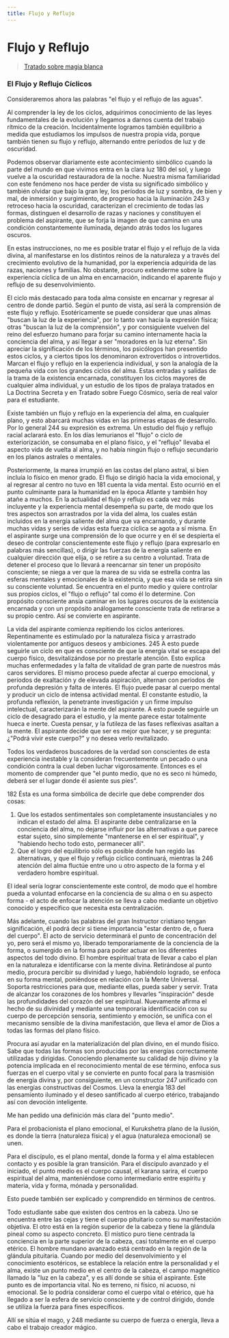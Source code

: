 ```yaml
---
title: Flujo y Reflujo
---
```


# Flujo y Reflujo

> [Tratado sobre magia blanca](/tratado-sobre-magia-blanca/regla-8#el-flujo-y-reflujo-cíclicos)

### El Flujo y Reflujo Cíclicos

Consideraremos ahora las palabras "el flujo y el reflujo de las aguas".

Al comprender la ley de los ciclos, adquirimos conocimiento de las leyes fundamentales de la evolución y llegamos a darnos cuenta del trabajo rítmico de la creación. Incidentalmente logramos también equilibrio a medida que estudiamos los impulsos de nuestra propia vida, porque también tienen su flujo y reflujo, alternando entre períodos de luz y de oscuridad.

Podemos observar diariamente este acontecimiento simbólico cuando la parte del mundo en que vivimos entra en la clara luz <Pin lang="es">180</Pin> del sol, y luego vuelve a la oscuridad restauradora de la noche. Nuestra misma familiaridad con este fenómeno nos hace perder de vista su significado simbólico y también olvidar que bajo la gran ley, los períodos de luz y sombra, de bien y mal, de inmersión y surgimiento, de progreso hacia la iluminación <Pin lang="en">243</Pin> y retroceso hacia la oscuridad, caracterizan el crecimiento de todas las formas, distinguen el desarrollo de razas y naciones y constituyen el problema del aspirante, que se forja la imagen de que camina en una condición constantemente iluminada, dejando atrás todos los lugares oscuros.

En estas instrucciones, no me es posible tratar el flujo y el reflujo de la vida divina, al manifestarse en los distintos reinos de la naturaleza y a través del crecimiento evolutivo de la humanidad, por la experiencia adquirida de las razas, naciones y familias. No obstante, procuro extenderme sobre la experiencia cíclica de un alma en encarnación, indicando el aparente flujo y reflujo de su desenvolvimiento.

El ciclo más destacado para toda alma consiste en encarnar y regresar al centro de donde partió. Según el punto de vista, así será la comprensión de este flujo y reflujo. Esotéricamente se puede considerar que unas almas "buscan la luz de la experiencia", por lo tanto van hacia la expresión física; otras "buscan la luz de la comprensión", y por consiguiente vuelven del reino del esfuerzo humano para forjar su camino internamente hacia la conciencia del alma, y así llegar a ser "moradores en la luz eterna". Sin apreciar la significación de los términos, los psicólogos han presentido estos ciclos, y a ciertos tipos los denominaron extrovertidos o introvertidos. Marcan el flujo y reflujo en la experiencia individual, y son la analogía de la pequeña vida con los grandes ciclos del alma. Estas entradas y salidas de la trama de la existencia encarnada, constituyen los ciclos mayores de cualquier alma individual, y un estudio de los tipos de pralaya tratados en La Doctrina Secreta y en Tratado sobre Fuego Cósmico, sería de real valor para el estudiante.

Existe también un flujo y reflujo en la experiencia del alma, en cualquier plano, y esto abarcará muchas vidas en las primeras etapas de desarrollo. Por lo general <Pin lang="en">244</Pin> su expresión es extrema. Un estudio del flujo y reflujo racial aclarará esto. En los días lemurianos el "flujo" o ciclo de exteriorización, se consumaba en el plano físico, y el "reflujo" llevaba el aspecto vida de vuelta al alma, y no había ningún flujo o reflujo secundario en los planos astrales o mentales.

Posteriormente, la marea irrumpió en las costas del plano astral, si bien incluía lo físico en menor grado. El flujo se dirigió hacia la vida emocional, y al regresar al centro no tuvo en <Pin lang="es">181</Pin> cuenta la vida mental. Esto ocurrió en el punto culminante para la humanidad en la época Atlante y también hoy atañe a muchos. En la actualidad el flujo y reflujo es cada vez más incluyente y la experiencia mental desempeña su parte, de modo que los tres aspectos son arrastrados por la vida del alma, los cuales están incluidos en la energía saliente del alma que va encarnando, y durante muchas vidas y series de vidas esta fuerza cíclica se agota a sí misma. En el aspirante surge una comprensión de lo que ocurre y en él se despierta el deseo de controlar conscientemente este flujo y reflujo (para expresarlo en palabras más sencillas), o dirigir las fuerzas de la energía saliente en cualquier dirección que elija, o se retire a su centro a voluntad. Trata de detener el proceso que lo llevará a reencarnar sin tener un propósito consciente; se niega a ver que la marea de su vida se estrella contra las esferas mentales y emocionales de la existencia, y que esa vida se retira sin su consciente voluntad. Se encuentra en el punto medio y quiere controlar sus propios ciclos, el "flujo o reflujo" tal como él lo determine. Con propósito consciente ansía caminar en los lugares oscuros de la existencia encarnada y con un propósito análogamente consciente trata de retirarse a su propio centro. Así se convierte en aspirante.

La vida del aspirante comienza repitiendo los ciclos anteriores. Repentinamente es estimulado por la naturaleza física y arrastrado violentamente por antiguos deseos y ambiciones. <Pin lang="en">245</Pin> A esto puede seguirle un ciclo en que es consciente de que la energía vital se escapa del cuerpo físico, desvitalizándose por no prestarle atención. Esto explica muchas enfermedades y la falta de vitalidad de gran parte de nuestros más caros servidores. El mismo proceso puede afectar al cuerpo emocional, y períodos de exaltación y de elevada aspiración, alternan con períodos de profunda depresión y falta de interés. El flujo puede pasar al cuerpo mental y producir un ciclo de intensa actividad mental. El constante estudio, la profunda reflexión, la penetrante investigación y un firme impulso intelectual, caracterizarán la mente del aspirante. A esto puede seguirle un ciclo de desagrado para el estudio, y la mente parece estar totalmente hueca e inerte. Cuesta pensar, y la futileza de las fases reflexivas asaltan a la mente. El aspirante decide que ser es mejor que hacer, y se pregunta: ¿"Podrá vivir este cuerpo?" y no desea verlo revitalizado.

Todos los verdaderos buscadores de la verdad son conscientes de esta experiencia inestable y la consideran frecuentemente un pecado o una condición contra la cual deben luchar vigorosamente. Entonces es el momento de comprender que "el punto medio, que no es seco ni húmedo, deberá ser el lugar donde él asiente sus pies".

<p><Pin lang="es">182</Pin> Ésta es una forma simbólica de decirle que debe comprender dos cosas:</p>

1. Que los estados sentimentales son completamente insustanciales y no indican el estado del alma. El aspirante debe centralizarse en la conciencia del alma, no dejarse influir por las alternativas a que parece estar sujeto, sino simplemente "mantenerse en el ser espiritual", y "habiendo hecho todo esto, permanecer allí".
2. Que el logro del equilibrio sólo es posible donde han regido las alternativas, y que el flujo y reflujo cíclico continuará, mientras la <Pin lang="en">246</Pin> atención del alma fluctúe entre uno u otro aspecto de la forma y el verdadero hombre espiritual.

El ideal sería lograr conscientemente este control, de modo que el hombre pueda a voluntad enfocarse en la conciencia de su alma o en su aspecto forma - el acto de enfocar la atención se lleva a cabo mediante un objetivo conocido y específico que necesita esta centralización.

Más adelante, cuando las palabras del gran Instructor cristiano tengan significación, él podrá decir si tiene importancia "estar dentro de, o fuera del cuerpo". El acto de servicio determinará el punto de concentración del yo, pero será el mismo yo, liberado temporariamente de la conciencia de la forma, o sumergido en la forma para poder actuar en los diferentes aspectos del todo divino. El hombre espiritual trata de llevar a cabo el plan en la naturaleza e identificarse con la mente divina. Retirándose al punto medio, procura percibir su divinidad y luego, habiéndolo logrado, se enfoca en su forma mental, poniéndose en relación con la Mente Universal. Soporta restricciones para que, mediante ellas, pueda saber y servir. Trata de alcanzar los corazones de los hombres y llevarles "inspiración" desde las profundidades del corazón del ser espiritual. Nuevamente afirma el hecho de su divinidad y mediante una temporaria identificación con su cuerpo de percepción sensoria, sentimiento y emoción, se unifica con el mecanismo sensible de la divina manifestación, que lleva el amor de Dios a todas las formas del plano físico.

Procura así ayudar en la materialización del plan divino, en el mundo físico. Sabe que todas las formas son producidas por las energías correctamente utilizadas y dirigidas. Conociendo plenamente su calidad de hijo divino y la potencia implicada en el reconocimiento mental de ese término, enfoca sus fuerzas en el cuerpo vital y se convierte en punto focal para la trasmisión de energía divina y, por consiguiente, en un constructor <Pin lang="en">247</Pin> unificado con las energías constructivas del Cosmos. Lleva la energía <Pin lang="es">183</Pin> del pensamiento iluminado y el deseo santificado al cuerpo etérico, trabajando así con devoción inteligente.

Me han pedido una definición más clara del "punto medio".

Para el probacionista el plano emocional, el Kurukshetra plano de la ilusión, es donde la tierra (naturaleza física) y el agua (naturaleza emocional) se unen.

Para el discípulo, es el plano mental, donde la forma y el alma establecen contacto y es posible la gran transición. Para el discípulo avanzado y el iniciado, el punto medio es el cuerpo causal, el karana sarira, el cuerpo espiritual del alma, manteniéndose como intermediario entre espíritu y materia, vida y forma, mónada y personalidad.

Esto puede también ser explicado y comprendido en términos de centros.

Todo estudiante sabe que existen dos centros en la cabeza. Uno se encuentra entre las cejas y tiene el cuerpo pituitario como su manifestación objetiva. El otro está en la región superior de la cabeza y tiene la glándula pineal como su aspecto concreto. El místico puro tiene centrada la conciencia en la parte superior de la cabeza, casi totalmente en el cuerpo etérico. El hombre mundano avanzado está centrado en la región de la glándula pituitaria. Cuando por medio del desenvolvimiento y el conocimiento esotéricos, se establece la relación entre la personalidad y el alma, existe un punto medio en el centro de la cabeza, el campo magnético llamado la "luz en la cabeza", y es allí donde se sitúa el aspirante. Este punto es de importancia vital. No es terreno, ni físico, ni acuoso, ni emocional. Se lo podría considerar como el cuerpo vital o etérico, que ha llegado a ser la esfera de servicio consciente y de control dirigido, donde se utiliza la fuerza para fines específicos.

Allí se sitúa el mago, y <Pin lang="en">248</Pin> mediante su cuerpo de fuerza o energía, lleva a cabo el trabajo creador mágico.
